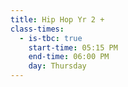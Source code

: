```yaml
---
title: Hip Hop Yr 2 +
class-times:
  - is-tbc: true
    start-time: 05:15 PM
    end-time: 06:00 PM
    day: Thursday
---
```

